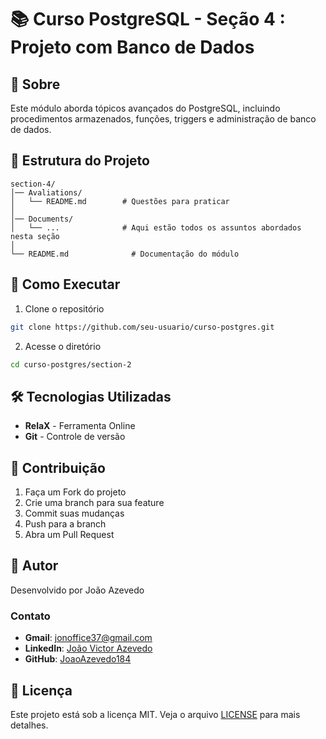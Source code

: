 # 📚 Curso PostgreSQL - Seção 4 : Projeto com Banco de Dados
  
## 📌 Sobre
Este módulo aborda tópicos avançados do PostgreSQL, incluindo procedimentos armazenados, funções, triggers e administração de banco de dados.

  
## 📂 Estrutura do Projeto
```
section-4/
│── Avaliations/
│   └── README.md        # Questões para praticar
│
│── Documents/
│   └── ...              # Aqui estão todos os assuntos abordados nesta seção
│
└── README.md              # Documentação do módulo
```

## 🚀 Como Executar

1. Clone o repositório
```bash
git clone https://github.com/seu-usuario/curso-postgres.git
```

2. Acesse o diretório
```bash
cd curso-postgres/section-2
```

## 🛠️ Tecnologias Utilizadas
- **RelaX** - Ferramenta Online
- **Git** - Controle de versão

## 🤝 Contribuição
1. Faça um Fork do projeto
2. Crie uma branch para sua feature
3. Commit suas mudanças
4. Push para a branch
5. Abra um Pull Request

## 👤 Autor
Desenvolvido por João Azevedo

### Contato
- **Gmail**: jonoffice37@gmail.com
- **LinkedIn**: [João Victor Azevedo](www.linkedin.com/in/joao-victor-azevedo-181-sena)
- **GitHub**: [JoaoAzevedo184](https://github.com/JoaoAzevedo184)

## 📄 Licença
Este projeto está sob a licença MIT. Veja o arquivo [LICENSE](LICENSE) para mais detalhes.